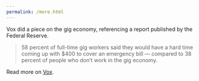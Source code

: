 ```yaml
---
permalink: /more.html
---
```


Vox did a piece on the gig economy, referencing a report published by the Federal Reserve.

> 58 percent of full-time gig workers said they would have a hard time coming up with $400 to cover an emergency bill — compared to 38 percent of people who don’t work in the gig economy.

Read more on [Vox](https://www.vox.com/policy-and-politics/2019/5/28/18638480/gig-economy-workers-wellbeing-survey).
